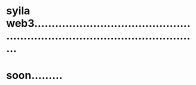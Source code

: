 # syila web3.....................................................................................................
# soon.........
